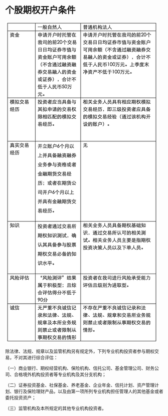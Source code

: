 # 个股期权开户条件

![开户条件](../images/bound16.png)

除法律、法规、规章以及监管机构另有规定外，下列专业机构投资者参与期权交易，不对其进行综合评估：

（一）商业银行、期权经营机构、保险机构、信托公司、基金管理公司、财务公司、合格境外机构投资者等专业机构及其分支机构；

（二）证券投资基金、社保基金、养老基金、企业年金、信托计划、资产管理计划、银行及保险理财产品，以及由第一项所列专业机构担任管理人的其他基金或者委托投资资产；

（三）监管机构及本所规定的其他专业机构投资者。
